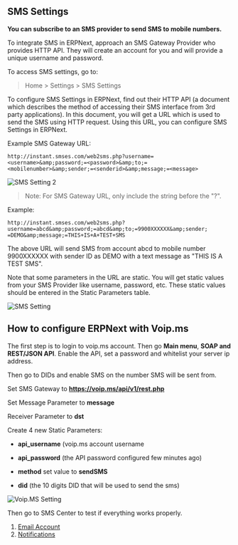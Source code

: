 ## SMS Settings

**You can subscribe to an SMS provider to send SMS to mobile numbers.**

To integrate SMS in ERPNext, approach an SMS Gateway Provider who provides HTTP API. They will create an account for you and will provide a unique username and password.

To access SMS settings, go to:

> Home > Settings > SMS Settings

To configure SMS Settings in ERPNext, find out their HTTP API (a document which describes the method of accessing their SMS interface from 3rd party applications). In this document, you will get a URL which is used to send the SMS using HTTP request. Using this URL, you can configure SMS Settings in ERPNext.

Example SMS Gateway URL:

```
http://instant.smses.com/web2sms.php?username=<username>&amp;password;=<password>&amp;to;=<mobilenumber>&amp;sender;=<senderid>&amp;message;=<message>
```

![SMS Setting 2](https://docs.erpnext.com/files/sms-settings2.jpg)

> Note: For SMS Gateway URL, only include the string before the "?".

Example:

```
http://instant.smses.com/web2sms.php?username=abcd&amp;password;=abcd&amp;to;=9900XXXXXX&amp;sender;
=DEMO&amp;message;=THIS+IS+A+TEST+SMS
```

The above URL will send SMS from account abcd to mobile number 9900XXXXXX with sender ID as DEMO with a text message as "THIS IS A TEST SMS".

Note that some parameters in the URL are static. You will get static values from your SMS Provider like username, password, etc. These static values should be entered in the Static Parameters table.

![SMS Setting](https://docs.erpnext.com/files/sms-settings1.png)

## How to configure ERPNext with Voip.ms

The first step is to login to voip.ms account. Then go **Main menu**, **SOAP and REST/JSON API**. Enable the API, set a password and whitelist your server ip address.

Then go to DIDs and enable SMS on the number SMS will be sent from.

Set SMS Gateway to **https://voip.ms/api/v1/rest.php**

Set Message Parameter to **message**

Receiver Parameter to **dst**

Create 4 new Static Parameters:

*   **api\_username** (voip.ms account username
    
*   **api\_password** (the API password configured few minutes ago)
    
*   **method** set value to **sendSMS**
    
*   **did** (the 10 digits DID that will be used to send the sms)
    

![Voip.MS Setting](https://docs.erpnext.com/files/voipms%20sms%20settings.jpg)

Then go to SMS Center to test if everything works properly.

1.  [Email Account](https://docs.erpnext.com/docs/v13/user/manual/en/setting-up/email/email-account)
2.  [Notifications](https://docs.erpnext.com/docs/v13/user/manual/en/setting-up/notifications)